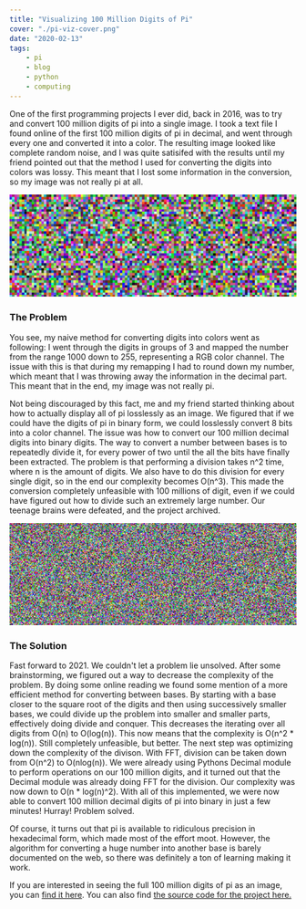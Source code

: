 ```yaml
---
title: "Visualizing 100 Million Digits of Pi"
cover: "./pi-viz-cover.png"
date: "2020-02-13"
tags:
    - pi
    - blog
    - python
    - computing
---
```

One of the first programming projects I ever did, back in 2016, was to try and convert 100 million digits of pi into a single image.
I took a text file I found online of the first 100 million digits of pi in decimal, and went through every one and
converted it into a color. The resulting image looked like complete random noise, and I was quite satisifed with the 
results until my friend pointed out that the method I used for converting the digits into colors was lossy. This meant that 
I lost some information in the conversion, so my image was not really pi at all.  

![100k Digits of Pi](./pi100kcrop.png)  <br />

### The Problem

You see, my naive method for converting digits into colors went as following: I went through the digits in groups of 3 and
mapped the number from the range 1000 down to 255, representing a RGB color channel. The issue with this is that during my remapping
I had to round down my number, which meant that I was throwing away the information in the decimal part. This meant that in the end, 
my image was not really pi.  


Not being discouraged by this fact, me and my friend started thinking about how to actually display all of pi losslessly as an image. 
We figured that if we could have the digits of pi in binary form, we could losslessly convert 8 bits into a color channel. The issue 
was how to convert our 100 million decimal digits into binary digits. The way to convert a number between bases is to repeatedly divide it,
for every power of two until the all the bits have finally been extracted. The problem is that performing a division takes n^2 time,
where n is the amount of digits. We also have to do this division for every single digit, so in the end our complexity becomes O(n^3). 
This made the conversion completely unfeasible with 100 millions of digit, even if we could have figured out how to divide such an extremely
large number. Our teenage brains were defeated, and the project archived.  

![1m Digits of Pi](./pi1mcrop.png)  <br />

### The Solution

Fast forward to 2021. We couldn't let a problem lie unsolved. After some brainstorming, we figured out a way to decrease the complexity of the 
problem. By doing some online reading we found some mention of a more efficient method for converting between bases. 
By starting with a base closer to the square root of the digits and then using successively smaller bases, we could 
divide up the problem into smaller and smaller parts, effectively doing divide and conquer. This decreases the iterating 
over all digits from O(n) to O(log(n)). This now means that the complexity is O(n^2 * log(n)). Still completely unfeasible, but better.
The next step was optimizing down the complexity of the divison. With FFT, division can be taken down from O(n^2) to O(nlog(n)).
We were already using Pythons Decimal module to perform operations on our 100 million digits, and it turned out that 
the Decimal module was already doing FFT for the division. Our complexity was now down to O(n * log(n)^2). With all of this implemented, 
we were now able to convert 100 million decimal digits of pi into binary in just a few minutes! Hurray! Problem solved.

Of course, it turns out that pi is available to ridiculous precision in hexadecimal form, which made most of the effort moot. 
However, the algorithm for converting a huge number into another base is barely documented on the web, so there was definitely
a ton of learning making it work.

If you are interested in seeing the full 100 million digits of pi as an image, you can [find it here](./pi.png).
You can also find [the source code for the project here.](https://github.com/wsandst/pi-visualizer)